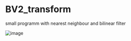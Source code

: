 # BV2_transform
small programm with nearest neighbour and bilinear filter

![image](https://user-images.githubusercontent.com/59581396/109616190-2c33af80-7b35-11eb-8417-f40e439d84da.png)

